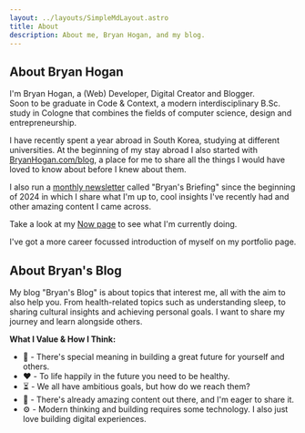 ```yaml
---
layout: ../layouts/SimpleMdLayout.astro
title: About
description: About me, Bryan Hogan, and my blog.
---
```


<h2 class="text-align-center">About Bryan Hogan</h2>

I'm Bryan Hogan, a (Web) Developer, Digital Creator and Blogger.  
Soon to be graduate in Code & Context, a modern interdisciplinary B.Sc. study in Cologne that combines the fields of computer science, design and entrepreneurship.

I have recently spent a year abroad in South Korea, studying at different universities. At the beginning of my stay abroad I also started with [BryanHogan.com/blog](/blog), a place for me to share all the things I would have loved to know about before I knew about them.

I also run a [monthly newsletter](/follow) called "Bryan's Briefing" since the beginning of 2024 in which I share what I'm up to, cool insights I've recently had and other amazing content I came across.

Take a look at my [Now page](/now) to see what I'm currently doing.

I've got a more career focussed introduction of myself on my portfolio page.


<h2 class="text-align-center">About Bryan's Blog</h2>

My blog "Bryan's Blog" is about topics that interest me, all with the aim to also help you. From health-related topics such as understanding sleep, to sharing cultural insights and achieving personal goals. I want to share my journey and learn alongside others.

**What I Value & How I Think:**

- 🌱 - There's special meaning in building a great future for yourself and others.
- ❤️ - To life happily in the future you need to be healthy.
- ⏳ - We all have ambitious goals, but how do we reach them?
- 📣 - There's already amazing content out there, and I'm eager to share it.
- ⚙️ - Modern thinking and building requires some technology. I also just love building digital experiences.

